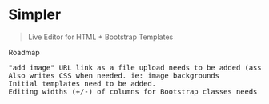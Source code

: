 # Simpler

> Live Editor for HTML + Bootstrap Templates

Roadmap

<pre>
"add image" URL link as a file upload needs to be added (asset management).
Also writes CSS when needed. ie: image backgrounds
Initial templates need to be added.
Editing widths (+/-) of columns for Bootstrap classes needs to be added.
</pre>